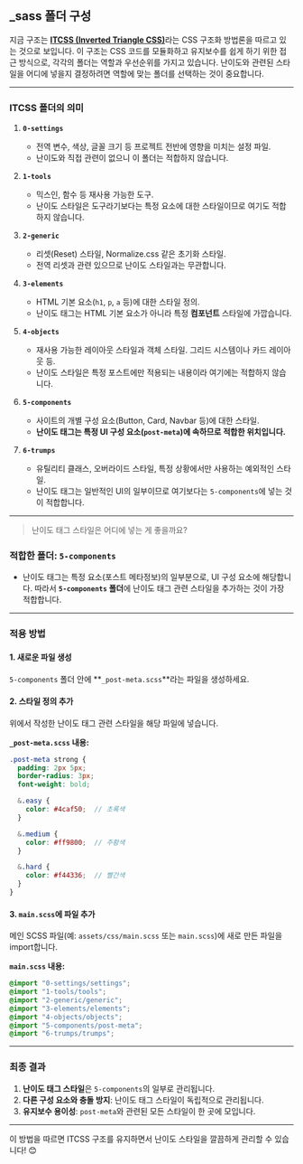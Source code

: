 ## _sass 폴더 구성

지금 구조는 [**ITCSS (Inverted Triangle CSS)**](https://itcss.io/)라는 CSS 구조화 방법론을 따르고 있는 것으로 보입니다. 이 구조는 CSS 코드를 모듈화하고 유지보수를 쉽게 하기 위한 접근 방식으로, 각각의 폴더는 역할과 우선순위를 가지고 있습니다. 난이도와 관련된 스타일을 어디에 넣을지 결정하려면 역할에 맞는 폴더를 선택하는 것이 중요합니다.

---

### ITCSS 폴더의 의미
1. **`0-settings`**
   - 전역 변수, 색상, 글꼴 크기 등 프로젝트 전반에 영향을 미치는 설정 파일.
   - 난이도와 직접 관련이 없으니 이 폴더는 적합하지 않습니다.

2. **`1-tools`**
   - 믹스인, 함수 등 재사용 가능한 도구.
   - 난이도 스타일은 도구라기보다는 특정 요소에 대한 스타일이므로 여기도 적합하지 않습니다.

3. **`2-generic`**
   - 리셋(Reset) 스타일, Normalize.css 같은 초기화 스타일.
   - 전역 리셋과 관련 있으므로 난이도 스타일과는 무관합니다.

4. **`3-elements`**
   - HTML 기본 요소(`h1`, `p`, `a` 등)에 대한 스타일 정의.
   - 난이도 태그는 HTML 기본 요소가 아니라 특정 **컴포넌트** 스타일에 가깝습니다.

5. **`4-objects`**
   - 재사용 가능한 레이아웃 스타일과 객체 스타일. 그리드 시스템이나 카드 레이아웃 등.
   - 난이도 스타일은 특정 포스트에만 적용되는 내용이라 여기에는 적합하지 않습니다.

6. **`5-components`**
   - 사이트의 개별 구성 요소(Button, Card, Navbar 등)에 대한 스타일.
   - **난이도 태그는 특정 UI 구성 요소(`post-meta`)에 속하므로 적합한 위치입니다.**

7. **`6-trumps`**
   - 유틸리티 클래스, 오버라이드 스타일, 특정 상황에서만 사용하는 예외적인 스타일.
   - 난이도 태그는 일반적인 UI의 일부이므로 여기보다는 `5-components`에 넣는 것이 적합합니다.

---
> 난이도 태그 스타일은 어디에 넣는 게 좋을까요?

### 적합한 폴더: **`5-components`**
- 난이도 태그는 특정 요소(포스트 메타정보)의 일부분으로, UI 구성 요소에 해당합니다. 따라서 **`5-components` 폴더**에 난이도 태그 관련 스타일을 추가하는 것이 가장 적합합니다.

---

### 적용 방법

#### 1. 새로운 파일 생성
`5-components` 폴더 안에 **`_post-meta.scss`**라는 파일을 생성하세요.

#### 2. 스타일 정의 추가
위에서 작성한 난이도 태그 관련 스타일을 해당 파일에 넣습니다.

**`_post-meta.scss` 내용:**
```scss
.post-meta strong {
  padding: 2px 5px;
  border-radius: 3px;
  font-weight: bold;

  &.easy {
    color: #4caf50;  // 초록색
  }

  &.medium {
    color: #ff9800;  // 주황색
  }

  &.hard {
    color: #f44336;  // 빨간색
  }
}
```

#### 3. `main.scss`에 파일 추가
메인 SCSS 파일(예: `assets/css/main.scss` 또는 `main.scss`)에 새로 만든 파일을 import합니다.

**`main.scss` 내용:**
```scss
@import "0-settings/settings";
@import "1-tools/tools";
@import "2-generic/generic";
@import "3-elements/elements";
@import "4-objects/objects";
@import "5-components/post-meta";
@import "6-trumps/trumps";
```

---

### 최종 결과
1. **난이도 태그 스타일**은 `5-components`의 일부로 관리됩니다.
2. **다른 구성 요소와 충돌 방지**: 난이도 태그 스타일이 독립적으로 관리됩니다.
3. **유지보수 용이성**: `post-meta`와 관련된 모든 스타일이 한 곳에 모입니다.

---

이 방법을 따르면 ITCSS 구조를 유지하면서 난이도 스타일을 깔끔하게 관리할 수 있습니다! 😊